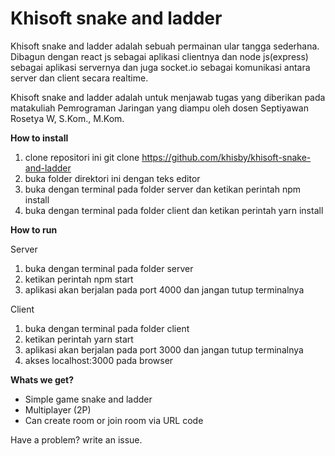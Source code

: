 # Khisoft snake and ladder

Khisoft snake and ladder adalah sebuah permainan ular tangga sederhana. Dibagun dengan react js sebagai aplikasi clientnya dan node js(express) sebagai aplikasi servernya dan juga socket.io sebagai komunikasi antara server dan client secara realtime.

Khisoft snake and ladder adalah untuk menjawab tugas yang diberikan pada matakuliah Pemrograman Jaringan yang diampu oleh dosen Septiyawan Rosetya W, S.Kom., M.Kom.

**How to install**
1. clone repositori ini git clone https://github.com/khisby/khisoft-snake-and-ladder
2. buka folder direktori ini dengan teks editor
3. buka dengan terminal pada folder server dan ketikan perintah npm install
4. buka dengan terminal pada folder client dan ketikan perintah yarn install

**How to run**

Server
1. buka dengan terminal pada folder server
2. ketikan perintah npm start
3. aplikasi akan berjalan pada port 4000 dan jangan tutup terminalnya

Client
1. buka dengan terminal pada folder client
2. ketikan perintah yarn start
4. aplikasi akan berjalan pada port 3000 dan jangan tutup terminalnya
5. akses localhost:3000 pada browser

**Whats we get?**

- Simple game snake and ladder
- Multiplayer (2P)
- Can create room or join room via URL code

Have a problem? write an issue.